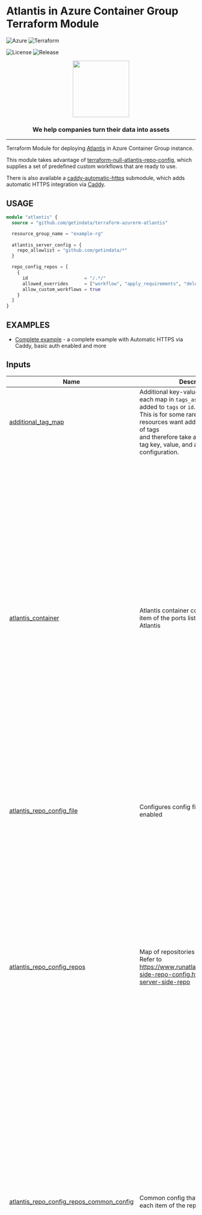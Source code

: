 # Atlantis in Azure Container Group Terraform Module
![Azure](https://img.shields.io/badge/azure-%230072C6.svg?style=for-the-badge&logo=microsoftazure&logoColor=white)
![Terraform](https://img.shields.io/badge/terraform-%235835CC.svg?style=for-the-badge&logo=terraform&logoColor=white)

<!--- Replace repository name -->
![License](https://badgen.net/github/license/getindata/terraform-azurerm-atlantis/)
![Release](https://badgen.net/github/release/getindata/terraform-azurerm-atlantis/)

<p align="center">
  <img height="150" src="https://getindata.com/img/logo.svg">
  <h3 align="center">We help companies turn their data into assets</h3>
</p>

---

Terraform Module for deploying [Atlantis](https://www.runatlantis.io/) in Azure Container Group instance.

This module takes advantage of [terraform-null-atlantis-repo-config](https://github.com/getindata/terraform-null-atlantis-repo-config/),
which supplies a set of predefined custom workflows that are ready to use. 

There is also available a [caddy-automatic-https](./modules/caddy-automatic-https) submodule, 
which adds automatic HTTPS integration via [Caddy](https://caddyserver.com/v2).   

## USAGE

```terraform
module "atlantis" {
  source = "github.com/getindata/terraform-azurerm-atlantis"

  resource_group_name = "example-rg"
  
  atlantis_server_config = {
    repo_allowlist = "github.com/getindata/*"
  }

  repo_config_repos = [
    {
      id                     = "/.*/"
      allowed_overrides      = ["workflow", "apply_requirements", "delete_source_branch_on_merge"]
      allow_custom_workflows = true
    }
  ]
}
```

## EXAMPLES

- [Complete example](examples/complete) - a complete example with Automatic HTTPS via Caddy, basic auth enabled and more

<!-- BEGIN_TF_DOCS -->




## Inputs

| Name | Description | Type | Default | Required |
|------|-------------|------|---------|:--------:|
| <a name="input_additional_tag_map"></a> [additional\_tag\_map](#input\_additional\_tag\_map) | Additional key-value pairs to add to each map in `tags_as_list_of_maps`. Not added to `tags` or `id`.<br>This is for some rare cases where resources want additional configuration of tags<br>and therefore take a list of maps with tag key, value, and additional configuration. | `map(string)` | `{}` | no |
| <a name="input_atlantis_container"></a> [atlantis\_container](#input\_atlantis\_container) | Atlantis container configuration. First item of the ports list must refer to the Atlantis | <pre>object({<br>    image  = optional(string, "ghcr.io/runatlantis/atlantis")<br>    cpu    = optional(number, 1)<br>    memory = optional(number, 1)<br>    ports = optional(list(object({<br>      port     = number<br>      protocol = optional(string, "TCP")<br>      })), [{<br>      port     = 4141<br>      protocol = "TCP"<br>    }])<br>    commands                     = optional(list(string), ["atlantis", "server"])<br>    environment_variables        = optional(map(string), {})<br>    secure_environment_variables = optional(map(string), {})<br>    secure_environment_variables_from_key_vault = optional(map(object({<br>      key_vault_id = string<br>      name         = string<br>    })), {})<br>    volumes = optional(map(object({<br>      mount_path = string<br>      read_only  = optional(bool, false)<br>      empty_dir  = optional(bool)<br>      git_repo = optional(object({<br>        url       = string<br>        directory = optional(string)<br>        revision  = optional(string)<br>      }))<br>      secret = optional(map(string))<br>      secret_from_key_vault = optional(map(object({<br>        key_vault_id = string<br>        name         = string<br>      })), {})<br>      storage_account_name = optional(string)<br>      storage_account_key  = optional(string)<br>      share_name           = optional(string)<br>    })), {})<br>  })</pre> | `{}` | no |
| <a name="input_atlantis_repo_config_file"></a> [atlantis\_repo\_config\_file](#input\_atlantis\_repo\_config\_file) | Configures config file generation if enabled | <pre>object({<br>    enabled = optional(bool, false)<br>    path    = optional(string, ".")<br>    name    = optional(string, "repo_config.yaml")<br>    format  = optional(string, "yaml")<br>  })</pre> | `{}` | no |
| <a name="input_atlantis_repo_config_repos"></a> [atlantis\_repo\_config\_repos](#input\_atlantis\_repo\_config\_repos) | Map of repositories and their configs. Refer to https://www.runatlantis.io/docs/server-side-repo-config.html#example-server-side-repo | <pre>list(object({<br>    id                            = optional(string, "/.*/")<br>    branch                        = optional(string)<br>    apply_requirements            = optional(list(string))<br>    allowed_overrides             = optional(list(string))<br>    allowed_workflows             = optional(list(string))<br>    allow_custom_workflows        = optional(bool)<br>    delete_source_branch_on_merge = optional(bool)<br>    pre_workflow_hooks = optional(list(object({<br>      run = string<br>    })))<br>    post_workflow_hooks = optional(list(object({<br>      run = string<br>    })))<br>    workflow = optional(string)<br>    ######### Helpers #########<br>    allow_all_server_side_workflows = optional(bool, false)<br>    terragrunt_atlantis_config = optional(object({<br>      enabled              = optional(bool, false)<br>      output               = optional(string, "atlantis.yaml")<br>      automerge            = optional(bool)<br>      autoplan             = optional(bool)<br>      parallel             = optional(bool)<br>      cascade_dependencies = optional(bool)<br>      filter               = optional(string)<br>      use_project_markers  = optional(bool)<br>    }), {})<br>  }))</pre> | `[]` | no |
| <a name="input_atlantis_repo_config_repos_common_config"></a> [atlantis\_repo\_config\_repos\_common\_config](#input\_atlantis\_repo\_config\_repos\_common\_config) | Common config that will be merged into each item of the repos list | <pre>object({<br>    id                            = optional(string)<br>    branch                        = optional(string)<br>    apply_requirements            = optional(list(string))<br>    allowed_overrides             = optional(list(string))<br>    allowed_workflows             = optional(list(string))<br>    allow_custom_workflows        = optional(bool)<br>    delete_source_branch_on_merge = optional(bool)<br>    pre_workflow_hooks = optional(list(object({<br>      run = string<br>    })))<br>    post_workflow_hooks = optional(list(object({<br>      run = string<br>    })))<br>    workflow = optional(string)<br>    ######### Helpers #########<br>    allow_all_server_side_workflows = optional(bool, false)<br>    terragrunt_atlantis_config = optional(object({<br>      enabled  = optional(bool, false)<br>      output   = optional(string, "atlantis.yaml")<br>      autoplan = optional(bool, false)<br>      parallel = optional(bool, false)<br>      filter   = optional(string)<br>    }), {})<br>  })</pre> | `{}` | no |
| <a name="input_atlantis_repo_config_workflows"></a> [atlantis\_repo\_config\_workflows](#input\_atlantis\_repo\_config\_workflows) | List of custom workflow that will be added to the repo config file | <pre>map(object({<br>    plan = optional(object({<br>      steps = optional(list(object({<br>        env = optional(object({<br>          name    = string<br>          command = string<br>        }))<br>        run      = optional(string)<br>        multienv = optional(string)<br>        atlantis_step = optional(object({<br>          command    = string<br>          extra_args = optional(list(string))<br>        }))<br>      })))<br>    }))<br>    apply = optional(object({<br>      steps = optional(list(object({<br>        env = optional(object({<br>          name    = string<br>          command = string<br>        }))<br>        run      = optional(string)<br>        multienv = optional(string)<br>        atlantis_step = optional(object({<br>          command    = string<br>          extra_args = optional(list(string))<br>        }))<br>      })))<br>    }))<br>    import = optional(object({<br>      steps = optional(list(object({<br>        env = optional(object({<br>          name    = string<br>          command = string<br>        }))<br>        run      = optional(string)<br>        multienv = optional(string)<br>        atlantis_step = optional(object({<br>          command    = string<br>          extra_args = optional(list(string))<br>        }))<br>      })))<br>    }))<br>    state_rm = optional(object({<br>      steps = optional(list(object({<br>        env = optional(object({<br>          name    = string<br>          command = string<br>        }))<br>        run      = optional(string)<br>        multienv = optional(string)<br>        atlantis_step = optional(object({<br>          command    = string<br>          extra_args = optional(list(string))<br>        }))<br>      })))<br>    }))<br>    template = optional(string, "terragrunt-basic")<br>    asdf = optional(object({<br>      enabled = optional(bool, false)<br>    }), {})<br>    checkov = optional(object({<br>      enabled   = optional(bool, false)<br>      soft_fail = optional(bool, false)<br>      file      = optional(string, "$SHOWFILE")<br>    }), {})<br>    pull_gitlab_variables = optional(object({<br>      enabled = optional(bool, false)<br>    }), {})<br>    check_gitlab_approvals = optional(object({<br>      enabled = optional(bool, false)<br>    }), {}),<br>  }))</pre> | `{}` | no |
| <a name="input_atlantis_server_config"></a> [atlantis\_server\_config](#input\_atlantis\_server\_config) | Atlantis server config. If any option is not available here, it can be passed by `environment_variables` variable | <pre>object({<br>    allow_draft_prs                 = optional(string)<br>    allow_fork_prs                  = optional(string)<br>    allow_repo_config               = optional(string)<br>    atlantis_url                    = optional(string)<br>    automerge                       = optional(string)<br>    autoplan_file_list              = optional(string)<br>    autoplan_modules                = optional(string)<br>    autoplan_modules_from_projects  = optional(string)<br>    azuredevops_hostname            = optional(string)<br>    azuredevops_webhook_password    = optional(string)<br>    azuredevops_webhook_user        = optional(string)<br>    azuredevops_token               = optional(string)<br>    azuredevops_user                = optional(string)<br>    bitbucket_base_url              = optional(string)<br>    bitbucket_token                 = optional(string)<br>    bitbucket_user                  = optional(string)<br>    bitbucket_webhook_secret        = optional(string)<br>    checkout_strategy               = optional(string)<br>    config                          = optional(string)<br>    data_dir                        = optional(string)<br>    default_tf_version              = optional(string)<br>    disable_apply                   = optional(string)<br>    disable_apply_all               = optional(string)<br>    disable_autoplan                = optional(string)<br>    disable_markdown_folding        = optional(string)<br>    disable_repo_locking            = optional(string)<br>    enable_policy_checks            = optional(string)<br>    enable_regexp_cmd               = optional(string)<br>    enable_diff_markdown_format     = optional(string)<br>    gh_hostname                     = optional(string)<br>    gh_token                        = optional(string)<br>    gh_user                         = optional(string)<br>    gh_webhook_secret               = optional(string)<br>    gh_org                          = optional(string)<br>    gh_app_id                       = optional(string)<br>    gh_app_slug                     = optional(string)<br>    gh_app_key_file                 = optional(string)<br>    gh_app_key                      = optional(string)<br>    gh_team_allowlist               = optional(string)<br>    gh_allow_mergeable_bypass_apply = optional(string)<br>    gitlab_hostname                 = optional(string)<br>    gitlab_token                    = optional(string)<br>    gitlab_user                     = optional(string)<br>    gitlab_webhook_secret           = optional(string)<br>    help                            = optional(string)<br>    hide_prev_plan_comments         = optional(string)<br>    locking_db_type                 = optional(string)<br>    log_level                       = optional(string)<br>    markdown_template_overrides_dir = optional(string)<br>    parallel_pool_size              = optional(string)<br>    port                            = optional(string)<br>    quiet_policy_checks             = optional(string)<br>    redis_host                      = optional(string)<br>    redis_password                  = optional(string)<br>    redis_port                      = optional(string)<br>    redis_db                        = optional(string)<br>    redis_tls_enabled               = optional(string)<br>    redis_insecure_skip_verify      = optional(string)<br>    repo_config                     = optional(string)<br>    repo_config_json                = optional(string)<br>    repo_whitelist                  = optional(string)<br>    repo_allowlist                  = optional(string)<br>    require_approval                = optional(string)<br>    require_mergeable               = optional(string)<br>    silence_fork_pr_errors          = optional(string)<br>    silence_whitelist_errors        = optional(string)<br>    silence_allowlist_errors        = optional(string)<br>    silence_no_projects             = optional(string)<br>    silence_vcs_status_no_plans     = optional(string)<br>    skip_clone_no_changes           = optional(string)<br>    slack_token                     = optional(string)<br>    ssl_cert_file                   = optional(string)<br>    ssl_key_file                    = optional(string)<br>    stats_namespace                 = optional(string)<br>    tf_download_url                 = optional(string)<br>    tfe_hostname                    = optional(string)<br>    tfe_local_execution_mode        = optional(string)<br>    tfe_token                       = optional(string)<br>    var_file_allowlist              = optional(string)<br>    vcs_status_name                 = optional(string)<br>    write_git_creds                 = optional(string)<br>    web_basic_auth                  = optional(bool)<br>    web_username                    = optional(string)<br>    web_password                    = optional(string)<br>    websocket_check_origin          = optional(string)<br>  })</pre> | `{}` | no |
| <a name="input_attributes"></a> [attributes](#input\_attributes) | ID element. Additional attributes (e.g. `workers` or `cluster`) to add to `id`,<br>in the order they appear in the list. New attributes are appended to the<br>end of the list. The elements of the list are joined by the `delimiter`<br>and treated as a single ID element. | `list(string)` | `[]` | no |
| <a name="input_container_diagnostics_log_analytics"></a> [container\_diagnostics\_log\_analytics](#input\_container\_diagnostics\_log\_analytics) | Log Analytics workspace to be used with container logs | <pre>object({<br>    workspace_id  = string<br>    workspace_key = string<br>    log_type      = optional(string, "ContainerInsights")<br>  })</pre> | `null` | no |
| <a name="input_containers"></a> [containers](#input\_containers) | List of containers that will be running in the container group | <pre>map(object({<br>    image  = string<br>    cpu    = number<br>    memory = number<br>    ports = optional(list(object({<br>      port     = number<br>      protocol = optional(string, "TCP")<br>    })), [])<br>    commands                     = optional(list(string), [])<br>    environment_variables        = optional(map(string), {})<br>    secure_environment_variables = optional(map(string), {})<br>    secure_environment_variables_from_key_vault = optional(map(object({<br>      key_vault_id = string<br>      name         = string<br>    })), {})<br>    volumes = optional(map(object({<br>      mount_path = string<br>      read_only  = optional(bool, false)<br>      empty_dir  = optional(bool)<br>      git_repo = optional(object({<br>        url       = string<br>        directory = optional(string)<br>        revision  = optional(string)<br>      }))<br>      secret = optional(map(string))<br>      secret_from_key_vault = optional(map(object({<br>        key_vault_id = string<br>        name         = string<br>      })), {})<br>      storage_account_name = optional(string)<br>      storage_account_key  = optional(string)<br>      share_name           = optional(string)<br>    })), {})<br>  }))</pre> | `{}` | no |
| <a name="input_context"></a> [context](#input\_context) | Single object for setting entire context at once.<br>See description of individual variables for details.<br>Leave string and numeric variables as `null` to use default value.<br>Individual variable settings (non-null) override settings in context object,<br>except for attributes, tags, and additional\_tag\_map, which are merged. | `any` | <pre>{<br>  "additional_tag_map": {},<br>  "attributes": [],<br>  "delimiter": null,<br>  "descriptor_formats": {},<br>  "enabled": true,<br>  "environment": null,<br>  "id_length_limit": null,<br>  "label_key_case": null,<br>  "label_order": [],<br>  "label_value_case": null,<br>  "labels_as_tags": [<br>    "unset"<br>  ],<br>  "name": null,<br>  "namespace": null,<br>  "regex_replace_chars": null,<br>  "stage": null,<br>  "tags": {},<br>  "tenant": null<br>}</pre> | no |
| <a name="input_delimiter"></a> [delimiter](#input\_delimiter) | Delimiter to be used between ID elements.<br>Defaults to `-` (hyphen). Set to `""` to use no delimiter at all. | `string` | `null` | no |
| <a name="input_descriptor_formats"></a> [descriptor\_formats](#input\_descriptor\_formats) | Describe additional descriptors to be output in the `descriptors` output map.<br>Map of maps. Keys are names of descriptors. Values are maps of the form<br>`{<br>   format = string<br>   labels = list(string)<br>}`<br>(Type is `any` so the map values can later be enhanced to provide additional options.)<br>`format` is a Terraform format string to be passed to the `format()` function.<br>`labels` is a list of labels, in order, to pass to `format()` function.<br>Label values will be normalized before being passed to `format()` so they will be<br>identical to how they appear in `id`.<br>Default is `{}` (`descriptors` output will be empty). | `any` | `{}` | no |
| <a name="input_descriptor_name"></a> [descriptor\_name](#input\_descriptor\_name) | Name of the descriptor used to form a resource name | `string` | `"azure-container-group"` | no |
| <a name="input_diagnostic_settings"></a> [diagnostic\_settings](#input\_diagnostic\_settings) | Enables diagnostics settings for a resource and streams the logs and metrics to any provided sinks | <pre>object({<br>    enabled               = optional(bool, false)<br>    logs_destinations_ids = optional(list(string), [])<br>  })</pre> | `{}` | no |
| <a name="input_dns_name_label"></a> [dns\_name\_label](#input\_dns\_name\_label) | The DNS label/name for the container group's IP. If not provided it will use the name of the resource | `string` | `null` | no |
| <a name="input_dns_name_servers"></a> [dns\_name\_servers](#input\_dns\_name\_servers) | DNS name servers configured with containers | `list(string)` | `[]` | no |
| <a name="input_enabled"></a> [enabled](#input\_enabled) | Set to false to prevent the module from creating any resources | `bool` | `null` | no |
| <a name="input_environment"></a> [environment](#input\_environment) | ID element. Usually used for region e.g. 'uw2', 'us-west-2', OR role 'prod', 'staging', 'dev', 'UAT' | `string` | `null` | no |
| <a name="input_exposed_ports"></a> [exposed\_ports](#input\_exposed\_ports) | It can only contain ports that are also exposed on one or more containers in the group | <pre>list(object({<br>    port     = number<br>    protocol = optional(string, "TCP")<br>  }))</pre> | `[]` | no |
| <a name="input_id_length_limit"></a> [id\_length\_limit](#input\_id\_length\_limit) | Limit `id` to this many characters (minimum 6).<br>Set to `0` for unlimited length.<br>Set to `null` for keep the existing setting, which defaults to `0`.<br>Does not affect `id_full`. | `number` | `null` | no |
| <a name="input_identity"></a> [identity](#input\_identity) | Managed identity block. For type possible values are: SystemAssigned and UserAssigned | <pre>object({<br>    enabled      = optional(bool, false)<br>    type         = optional(string, "SystemAssigned")<br>    identity_ids = optional(list(string), [])<br>    user_assigned_identity = optional(object({<br>      enabled         = optional(bool, false)<br>      descriptor_name = optional(string, "azure-managed-service-identity")<br>    }), {})<br>    role_assignments = optional(list(object({<br>      scope                = string<br>      role_definition_name = string<br>    })), [])<br>  })</pre> | `{}` | no |
| <a name="input_image_registry_credential"></a> [image\_registry\_credential](#input\_image\_registry\_credential) | Credentials for ACR, so the images can be pulled by the container instance | <pre>list(object({<br>    username = string<br>    password = string<br>    server   = string<br>  }))</pre> | `[]` | no |
| <a name="input_label_key_case"></a> [label\_key\_case](#input\_label\_key\_case) | Controls the letter case of the `tags` keys (label names) for tags generated by this module.<br>Does not affect keys of tags passed in via the `tags` input.<br>Possible values: `lower`, `title`, `upper`.<br>Default value: `title`. | `string` | `null` | no |
| <a name="input_label_order"></a> [label\_order](#input\_label\_order) | The order in which the labels (ID elements) appear in the `id`.<br>Defaults to ["namespace", "environment", "stage", "name", "attributes"].<br>You can omit any of the 6 labels ("tenant" is the 6th), but at least one must be present. | `list(string)` | `null` | no |
| <a name="input_label_value_case"></a> [label\_value\_case](#input\_label\_value\_case) | Controls the letter case of ID elements (labels) as included in `id`,<br>set as tag values, and output by this module individually.<br>Does not affect values of tags passed in via the `tags` input.<br>Possible values: `lower`, `title`, `upper` and `none` (no transformation).<br>Set this to `title` and set `delimiter` to `""` to yield Pascal Case IDs.<br>Default value: `lower`. | `string` | `null` | no |
| <a name="input_labels_as_tags"></a> [labels\_as\_tags](#input\_labels\_as\_tags) | Set of labels (ID elements) to include as tags in the `tags` output.<br>Default is to include all labels.<br>Tags with empty values will not be included in the `tags` output.<br>Set to `[]` to suppress all generated tags.<br>**Notes:**<br>  The value of the `name` tag, if included, will be the `id`, not the `name`.<br>  Unlike other `null-label` inputs, the initial setting of `labels_as_tags` cannot be<br>  changed in later chained modules. Attempts to change it will be silently ignored. | `set(string)` | <pre>[<br>  "default"<br>]</pre> | no |
| <a name="input_location"></a> [location](#input\_location) | Location where resources will be deployed. If not provided it will be read from resource group location | `string` | `null` | no |
| <a name="input_name"></a> [name](#input\_name) | ID element. Usually the component or solution name, e.g. 'app' or 'jenkins'.<br>This is the only ID element not also included as a `tag`.<br>The "name" tag is set to the full `id` string. There is no tag with the value of the `name` input. | `string` | `null` | no |
| <a name="input_namespace"></a> [namespace](#input\_namespace) | ID element. Usually an abbreviation of your organization name, e.g. 'eg' or 'cp', to help ensure generated IDs are globally unique | `string` | `null` | no |
| <a name="input_regex_replace_chars"></a> [regex\_replace\_chars](#input\_regex\_replace\_chars) | Terraform regular expression (regex) string.<br>Characters matching the regex will be removed from the ID elements.<br>If not set, `"/[^a-zA-Z0-9-]/"` is used to remove all characters other than hyphens, letters and digits. | `string` | `null` | no |
| <a name="input_resource_group_name"></a> [resource\_group\_name](#input\_resource\_group\_name) | Azure resource group name where resources will be deployed | `string` | n/a | yes |
| <a name="input_restart_policy"></a> [restart\_policy](#input\_restart\_policy) | Restart policy for the container group. Allowed values are `Always`, `Never`, `OnFailure`. Defaults to `Always` | `string` | `"Always"` | no |
| <a name="input_stage"></a> [stage](#input\_stage) | ID element. Usually used to indicate role, e.g. 'prod', 'staging', 'source', 'build', 'test', 'deploy', 'release' | `string` | `null` | no |
| <a name="input_subnet_ids"></a> [subnet\_ids](#input\_subnet\_ids) | The subnet resource IDs for a container group. At the moment it supports 1 subnet maximum | `list(string)` | `[]` | no |
| <a name="input_tags"></a> [tags](#input\_tags) | Additional tags (e.g. `{'BusinessUnit': 'XYZ'}`).<br>Neither the tag keys nor the tag values will be modified by this module. | `map(string)` | `{}` | no |
| <a name="input_tenant"></a> [tenant](#input\_tenant) | ID element \_(Rarely used, not included by default)\_. A customer identifier, indicating who this instance of a resource is for | `string` | `null` | no |

## Modules

| Name | Source | Version |
|------|--------|---------|
| <a name="module_atlantis_repo_config"></a> [atlantis\_repo\_config](#module\_atlantis\_repo\_config) | getindata/atlantis-repo-config/null | 2.1.0 |
| <a name="module_azure_container_group"></a> [azure\_container\_group](#module\_azure\_container\_group) | getindata/container-group/azurerm | 3.1.1 |
| <a name="module_this"></a> [this](#module\_this) | cloudposse/label/null | 0.25.0 |

## Outputs

| Name | Description |
|------|-------------|
| <a name="output_container_group_fqdn"></a> [container\_group\_fqdn](#output\_container\_group\_fqdn) | The FQDN of the container group derived from `dns_name_label` |
| <a name="output_container_group_id"></a> [container\_group\_id](#output\_container\_group\_id) | ID of the container group |
| <a name="output_container_group_identity_principal_id"></a> [container\_group\_identity\_principal\_id](#output\_container\_group\_identity\_principal\_id) | ID of the assigned principal |
| <a name="output_container_group_ip_address"></a> [container\_group\_ip\_address](#output\_container\_group\_ip\_address) | The IP address allocated to the container group |
| <a name="output_container_group_name"></a> [container\_group\_name](#output\_container\_group\_name) | Name of the container group |
| <a name="output_container_group_resource_group_name"></a> [container\_group\_resource\_group\_name](#output\_container\_group\_resource\_group\_name) | Name of the container group resource group |
| <a name="output_container_group_user_assigned_identity_id"></a> [container\_group\_user\_assigned\_identity\_id](#output\_container\_group\_user\_assigned\_identity\_id) | ID of the user assigned identity |

## Providers

No providers.

## Requirements

| Name | Version |
|------|---------|
| <a name="requirement_terraform"></a> [terraform](#requirement\_terraform) | >= 1.3 |

## Resources

No resources.
<!-- END_TF_DOCS -->

## CONTRIBUTING

Contributions are very welcomed!

Start by reviewing [contribution guide](CONTRIBUTING.md) and our [code of conduct](CODE_OF_CONDUCT.md). After that, start coding and ship your changes by creating a new PR.

## LICENSE

Apache 2 Licensed. See [LICENSE](LICENSE) for full details.

## AUTHORS

<!--- Replace repository name -->
<a href="https://github.com/getindata/REPO_NAME/graphs/contributors">
  <img src="https://contrib.rocks/image?repo=getindata/terraform-azurerm-atlantis" />
</a>

Made with [contrib.rocks](https://contrib.rocks).

